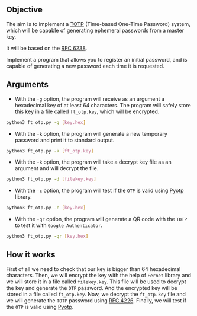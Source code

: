 ## Objective
The aim is to implement a [TOTP](https://en.wikipedia.org/wiki/Time-based_one-time_password) (Time-based One-Time Password) system, which will be capable of generating ephemeral passwords from a master key.

It will be based on the [RFC 6238](https://datatracker.ietf.org/doc/html/rfc6238).

Implement a program that allows you to register an initial password, and is capable of generating a new password each time it is requested.

## Arguments
- With the `-g` option, the program will receive as an argument a hexadecimal key of at least 64 characters. The program will safely store this key in a file called `ft_otp.key`, which will be encrypted.
```bash
python3 ft_otp.py -g [key.hex]
```
- With the `-k` option, the program will generate a new temporary password and print it to standard output.
```bash
python3 ft_otp.py -k [ft_otp.key]
```
- With the `-k` option, the program will take a decrypt key file as an argument and will decrypt the file.
```bash
python3 ft_otp.py -d [filekey.key]
```
- With the `-c` option, the program will test if the `OTP` is valid using [Pyotp](https://github.com/pyauth/pyotp) library.
```bash
python3 ft_otp.py -c [key.hex]
```
- With the `-qr` option, the program will generate a QR code with the `TOTP` to test it with `Google Authenticator`.
```bash
python3 ft_otp.py -qr [key.hex]
```

## How it works
First of all we need to check that our key is bigger than 64 hexadecimal characters. Then, we will encrypt the key with the help of `Fernet` library and we will store it in a file called `filekey.key`. This file will be used to decrypt the key and generate the `OTP` password. And the encrypted key will be stored in a file called `ft_otp.key`. Now, we decrypt the `ft_otp.key` file and we will generate the `TOTP` password using [RFC 4226](https://datatracker.ietf.org/doc/html/rfc4226#section-5). Finally, we will test if the `OTP` is valid using [Pyotp](https://github.com/pyauth/pyotp).